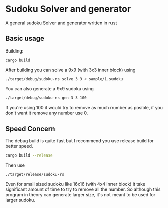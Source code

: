 # Sudoku Solver and generator
A general sudoku Solver and generator written in rust
## Basic usage
Building:
```sh
cargo build
```
After building you can solve a 9x9 (with 3x3 inner block) using
```sh
./target/debug/sudoku-rs solve 3 3 < sample/1.sudoku
```
You can also generate a 9x9  sudoku using
```sh
./target/debug/sudoku-rs gen 3 3 100
```
If you're using 100 it would try to remove as much number as posible, if you don't want it remove any number use 0.

## Speed Concern
The debug build is quite fast but I recommend you use release build for better speed.
```sh
cargo build --release
```
Then use
```sh
./target/release/sudoku-rs
```
Even for small sized sudoku like 16x16 (with 4x4 inner block) it take significant amount of time to try to remove all the number. So although this program in theory can generate larger size, it's not meant to be used for larger sudoku.
